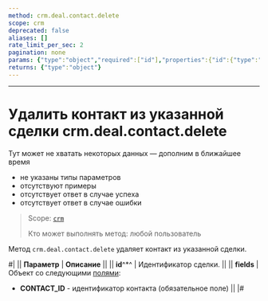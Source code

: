 ```yaml
---
method: crm.deal.contact.delete
scope: crm
deprecated: false
aliases: []
rate_limit_per_sec: 2
pagination: none
params: {"type":"object","required":["id"],"properties":{"id":{"type":"integer"}}}
returns: {"type":"object"}
---
```



---

# Удалить контакт из указанной сделки crm.deal.contact.delete



Тут может не хватать некоторых данных — дополним в ближайшее время







- не указаны типы параметров
- отсутствуют примеры
- отсутствует ответ в случае успеха
- отсутствует ответ в случае ошибки





> Scope: [`crm`](../../../scopes/permissions.md)
>
> Кто может выполнять метод: любой пользователь

Метод `crm.deal.contact.delete` удаляет контакт из указанной сделки.

#|
|| **Параметр** | **Описание** ||
|| **id**^*^ | Идентификатор сделки. ||
|| **fields** | Объект со следующими [полями](./crm-deal-contact-fields.md): 
- **CONTACT_ID** - идентификатор контакта (обязательное поле) ||
|#


